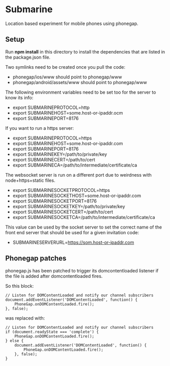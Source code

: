 # Submarine

Location based experiment for mobile phones using phonegap.

## Setup

Run **npm install** in this directory to install the dependencies that
are listed in the package.json file.

Two symlinks need to be created once you pull the code:

* phonegap/ios/www should point to phonegap/www
* phonegap/android/assets/www should point to phonegap/www

The following environment variables need to be set too for the server to
know its info:

* export SUBMARINEPROTOCOL=http
* export SUBMARINEHOST=some.host-or-ipaddr.ocm
* export SUBMARINEPORT=8176

If you want to run a https server:

* export SUBMARINEPROTOCOL=https
* export SUBMARINEHOST=some.host-or-ipaddr.com
* export SUBMARINEPORT=8176
* export SUBMARINEKEY=/path/to/private/key
* export SUBMARINECERT=/path/to/cert
* export SUBMARINECA=/path/to/intermediate/certificate/ca

The websocket server is run on a different port due to weirdness with
node+https+static files.

* export SUBMARINESOCKETPROTOCOL=https
* export SUBMARINESOCKETHOST=some.host-or-ipaddr.com
* export SUBMARINESOCKETPORT=8176
* export SUBMARINESOCKETKEY=/path/to/private/key
* export SUBMARINESOCKETCERT=/path/to/cert
* export SUBMARINESOCKETCA=/path/to/intermediate/certificate/ca

This value can be used by the socket server to set the correct name of the
front end server that should be used for a given invitation code:

* SUBMARINESERVERURL=https://som.host-or-ipaddr.com

## Phonegap patches

phonegap.js has been patched to trigger its domcontentloaded listener if the
file is added after domcontentloaded fires.

So this block:

    // Listen for DOMContentLoaded and notify our channel subscribers
    document.addEventListener('DOMContentLoaded', function() {
        PhoneGap.onDOMContentLoaded.fire();
    }, false);

was replaced with:

    // Listen for DOMContentLoaded and notify our channel subscribers
    if (document.readyState === 'complete') {
        PhoneGap.onDOMContentLoaded.fire();
    } else {
        document.addEventListener('DOMContentLoaded', function() {
            PhoneGap.onDOMContentLoaded.fire();
        }, false);
    }
